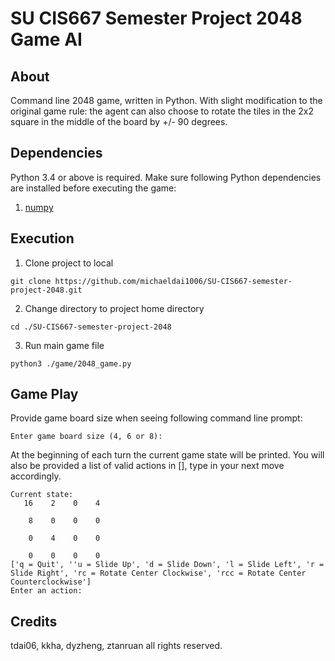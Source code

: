 # SU CIS667 Semester Project 2048 Game AI
## About
Command line 2048 game, written in Python. With slight modification to the original game rule: the agent can also choose to rotate the tiles in the 2x2 square in the middle of the board by +/- 90 degrees.

## Dependencies
Python 3.4 or above is required. Make sure following Python dependencies are installed before executing the game:
1. [numpy](https://numpy.org/)

## Execution
1. Clone project to local
```
git clone https://github.com/michaeldai1006/SU-CIS667-semester-project-2048.git
```
2. Change directory to project home directory
```
cd ./SU-CIS667-semester-project-2048
```
3. Run main game file
```
python3 ./game/2048_game.py
```

## Game Play
Provide game board size when seeing following command line prompt:
```
Enter game board size (4, 6 or 8): 
```
At the beginning of each turn the current game state will be printed. You will also be provided a list of valid actions in [], type in your next move accordingly.
```
Current state:
   16    2    0    4

    8    0    0    0

    0    4    0    0

    0    0    0    0
['q = Quit', ''u = Slide Up', 'd = Slide Down', 'l = Slide Left', 'r = Slide Right', 'rc = Rotate Center Clockwise', 'rcc = Rotate Center Counterclockwise']
Enter an action: 
```

## Credits
tdai06, kkha, dyzheng, ztanruan all rights reserved.
